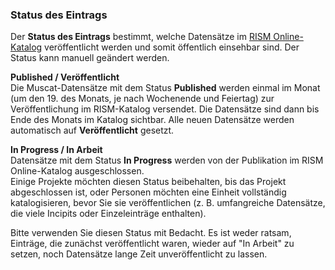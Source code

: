 ### Status des Eintrags

Der **Status des Eintrags** bestimmt, welche Datensätze im [RISM Online-Katalog](https://opac.rism.info/index.php?id=4) veröffentlicht werden und somit öffentlich einsehbar sind. Der Status kann manuell geändert werden.

**Published / Veröffentlicht**  
Die Muscat-Datensätze mit dem Status **Published** werden einmal im Monat (um den 19. des Monats, je nach Wochenende und Feiertag) zur Veröffentlichung im RISM-Katalog versendet. Die Datensätze sind dann bis Ende des Monats im Katalog sichtbar. Alle neuen Datensätze werden automatisch auf **Veröffentlicht** gesetzt.

**In Progress / In Arbeit**  
Datensätze mit dem Status **In Progress** werden von der Publikation im RISM Online-Katalog ausgeschlossen.   
Einige Projekte möchten diesen Status beibehalten, bis das Projekt abgeschlossen ist, oder Personen möchten eine  Einheit vollständig katalogisieren, bevor Sie sie veröffentlichen (z. B. umfangreiche Datensätze, die viele Incipits oder Einzeleinträge enthalten).

Bitte verwenden Sie diesen Status mit Bedacht. Es ist weder ratsam, Einträge, die zunächst veröffentlicht waren, wieder auf "In Arbeit" zu setzen, noch Datensätze lange Zeit unveröffentlicht zu lassen.
